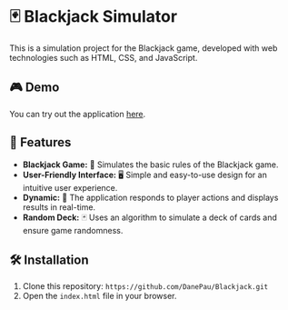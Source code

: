 # 🃏 Blackjack Simulator

This is a simulation project for the Blackjack game, developed with web technologies such as HTML, CSS, and JavaScript.

## 🎮 Demo

You can try out the application [here](https://02-blackjack.vercel.app/).

## 🚀 Features

- **Blackjack Game:** 🎲 Simulates the basic rules of the Blackjack game.
- **User-Friendly Interface:** 🖥️ Simple and easy-to-use design for an intuitive user experience.
- **Dynamic:** 🔄 The application responds to player actions and displays results in real-time.
- **Random Deck:** 🃏 Uses an algorithm to simulate a deck of cards and ensure game randomness.

## 🛠️ Installation

1. Clone this repository: `https://github.com/DanePau/Blackjack.git`
2. Open the `index.html` file in your browser.
